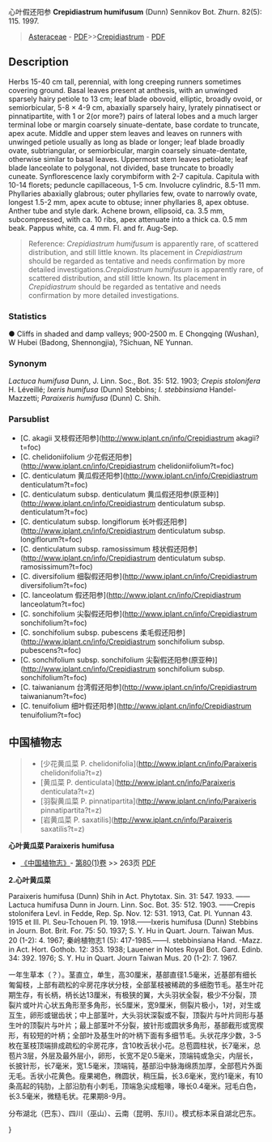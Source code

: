 心叶假还阳参 **Crepidiastrum humifusum** (Dunn) Sennikov Bot. Zhurn. 82(5): 115. 1997.

> [Asteraceae](http://www.iplant.cn/info/Asteraceae?t=foc) - [PDF](http://www.iplant.cn/foc/pdf/Asteraceae.pdf)>>[Crepidiastrum](http://www.iplant.cn/info/Crepidiastrum?t=foc) - [PDF](http://www.iplant.cn/foc/pdf/Crepidiastrum.pdf)

## Description

Herbs 15-40 cm tall, perennial, with long creeping runners sometimes covering ground. Basal leaves present at anthesis, with an unwinged sparsely hairy petiole to 13 cm; leaf blade obovoid, elliptic, broadly ovoid, or semiorbicular, 5-8 × 4-9 cm, abaxially sparsely hairy, lyrately pinnatisect or pinnatipartite, with 1 or 2(or more?) pairs of lateral lobes and a much larger terminal lobe or margin coarsely sinuate-dentate, base cordate to truncate, apex acute. Middle and upper stem leaves and leaves on runners with unwinged petiole usually as long as blade or longer; leaf blade broadly ovate, subtriangular, or semiorbicular, margin coarsely sinuate-dentate, otherwise similar to basal leaves. Uppermost stem leaves petiolate; leaf blade lanceolate to polygonal, not divided, base truncate to broadly cuneate. Synflorescence laxly corymbiform with 2-7 capitula. Capitula with 10-14 florets; peduncle capillaceous, 1-5 cm. Involucre cylindric, 8.5-11 mm. Phyllaries abaxially glabrous; outer phyllaries few, ovate to narrowly ovate, longest 1.5-2 mm, apex acute to obtuse; inner phyllaries 8, apex obtuse. Anther tube and style dark. Achene brown, ellipsoid, ca. 3.5 mm, subcompressed, with ca. 10 ribs, apex attenuate into a thick ca. 0.5 mm beak. Pappus white, ca. 4 mm. Fl. and fr. Aug-Sep.


> Reference: 
>*Crepidiastrum humifusum* is apparently rare, of scattered distribution, and still little known. Its placement in *Crepidiastrum* should be regarded as tentative and needs confirmation by more detailed investigations.*Crepidiastrum humifusum* is apparently rare, of scattered distribution, and still little known. Its placement in *Crepidiastrum* should be regarded as tentative and needs confirmation by more detailed investigations.

### Statistics
● Cliffs in shaded and damp valleys; 900-2500 m. E Chongqing (Wushan), W Hubei (Badong, Shennongjia), ?Sichuan, NE Yunnan.

### Synonym
*Lactuca humifusa* Dunn, J. Linn. Soc., Bot. 35: 512. 1903; *Crepis stolonifera* H. Léveillé; *Ixeris humifusa* (Dunn) Stebbins; *I. stebbinsiana* Handel-Mazzetti; *Paraixeris humifusa* (Dunn) C. Shih.



### Parsublist

* [C.  akagii  叉枝假还阳参](http://www.iplant.cn/info/Crepidiastrum akagii?t=foc)
* [C.  chelidoniifolium  少花假还阳参](http://www.iplant.cn/info/Crepidiastrum chelidoniifolium?t=foc)
* [C.  denticulatum  黄瓜假还阳参](http://www.iplant.cn/info/Crepidiastrum denticulatum?t=foc)
* [C.  denticulatum subsp. denticulatum  黄瓜假还阳参(原亚种)](http://www.iplant.cn/info/Crepidiastrum denticulatum subsp. denticulatum?t=foc)
* [C.  denticulatum subsp. longiflorum  长叶假还阳参](http://www.iplant.cn/info/Crepidiastrum denticulatum subsp. longiflorum?t=foc)
* [C.  denticulatum subsp. ramosissimum  枝状假还阳参](http://www.iplant.cn/info/Crepidiastrum denticulatum subsp. ramosissimum?t=foc)
* [C.  diversifolium  细裂假还阳参](http://www.iplant.cn/info/Crepidiastrum diversifolium?t=foc)
* [C.  lanceolatum  假还阳参](http://www.iplant.cn/info/Crepidiastrum lanceolatum?t=foc)
* [C.  sonchifolium  尖裂假还阳参](http://www.iplant.cn/info/Crepidiastrum sonchifolium?t=foc)
* [C.  sonchifolium subsp. pubescens  柔毛假还阳参](http://www.iplant.cn/info/Crepidiastrum sonchifolium subsp. pubescens?t=foc)
* [C.  sonchifolium subsp. sonchifolium  尖裂假还阳参(原亚种)](http://www.iplant.cn/info/Crepidiastrum sonchifolium subsp. sonchifolium?t=foc)
* [C.  taiwanianum  台湾假还阳参](http://www.iplant.cn/info/Crepidiastrum taiwanianum?t=foc)
* [C.  tenuifolium  细叶假还阳参](http://www.iplant.cn/info/Crepidiastrum tenuifolium?t=foc)


## 中国植物志

> * [少花黄瓜菜  P.  chelidonifolia](http://www.iplant.cn/info/Paraixeris chelidonifolia?t=z)
> * [黄瓜菜  P.  denticulata](http://www.iplant.cn/info/Paraixeris denticulata?t=z)
> * [羽裂黄瓜菜  P.  pinnatipartita](http://www.iplant.cn/info/Paraixeris pinnatipartita?t=z)
> * [岩黄瓜菜  P.  saxatilis](http://www.iplant.cn/info/Paraixeris saxatilis?t=z)


**心叶黄瓜菜 Paraixeris humifusa**

* [《中国植物志》](http://www.iplant.cn/frps)- [第80(1)卷](http://www.iplant.cn/frps/vol/80(1)) >> 263页 [PDF](http://www.iplant.cn/frps/pdf/80(1)/263a.PDF)


**2.心叶黄瓜菜**

Paraixeris humifusa (Dunn) Shih in Act. Phytotax. Sin. 31: 547. 1933. ——Lactuca humifusa Dunn in Journ. Linn. Soc. Bot. 35: 512. 1903. ——Crepis stolonifera Levl. in Fedde, Rep. Sp. Nov. 12: 531. 1913, Cat. Pl. Yunnan 43. 1915 et Ill. Pl. Seu-Tchouen Pl. 19. 1918.——Ixeris humifusa (Dunn) Stebbins in Journ. Bot. Brit. For. 75: 50. 1937; S. Y. Hu in Quart. Journ. Taiwan Mus. 20 (1-2): 4. 1967; 秦岭植物志1 (5): 417-1985.——I. stebbinsiana Hand. -Mazz. in Act. Hort. Gothob. 12: 353. 1938; Lauener in Notes Royal Bot. Gard. Edinb. 34: 392. 1976; S. Y. Hu in Quart. Journ Taiwan Mus. 20 (1-2): 7. 1967.

一年生草本（？）。茎直立，单生，高30厘米，基部直径1.5毫米，近基部有细长匍匐枝，上部有疏松的伞房花序状分枝，全部茎枝被稀疏的多细胞节毛。基生叶花期生存，有长柄，柄长达13厘米，有极狭的翼，大头羽状全裂，极少不分裂，顶裂片或叶片心状五角形至多角形，长5厘米，宽9厘米，侧裂片极小，1对，对生或互生，卵形或锯齿状；中上部茎叶，大头羽状深裂或不裂，顶裂片与叶片同形与基生叶的顶裂片与叶片；最上部茎叶不分裂，披针形或圆状多角形，基部截形或宽楔形，有较短的叶柄；全部叶及基生叶的叶柄下面有多细节毛。头状花序少数，3-5枚在茎枝顶端排成疏松的伞房花序，含10枚舌状小花。总苞圆柱状，长7毫米，总苞片3层，外层及最外层小，卵形，长宽不足0.5毫米，顶端钝或急尖，内层长，长披针形，长7毫米，宽1.5毫米，顶端钝，基部沿中脉海绵质加厚，全部苞片外面无毛。舌状小花黄色。瘦果褐色，椭圆状，稍压扁，长3.6毫米，宽约1毫米，有10条高起的钝肋，上部沿肋有小刺毛，顶端急尖成粗喙，喙长0.4毫米。冠毛白色，长3.5毫米，微糙毛状。花果期8-9月。

分布湖北（巴东）、四川（巫山）、云南（昆明、东川）。模式标本采自湖北巴东。



}